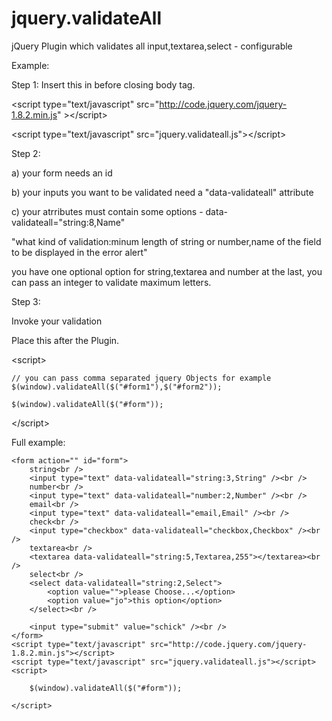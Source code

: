 jquery.validateAll
==================

jQuery Plugin which validates all input,textarea,select - configurable


Example:

Step 1:
Insert this in before closing body tag.

&lt;script type="text/javascript" src="http://code.jquery.com/jquery-1.8.2.min.js" &gt;&lt;/script&gt;

&lt;script type="text/javascript" src="jquery.validateall.js"&gt;&lt;/script&gt;


Step 2:

a) your form needs an id

b) your inputs you want to be validated need a "data-validateall" attribute

c) your atrributes must contain some options - data-validateall="string:8,Name"

"what kind of validation:minum length of string or number,name of the field to be displayed in the error alert"

you have one optional option for string,textarea and number at the last, you can pass an integer to validate maximum letters.


Step 3:

Invoke your validation

Place this after the Plugin.

&lt;script&gt;

	// you can pass comma separated jquery Objects for example $(window).validateAll($("#form1"),$("#form2"));

	$(window).validateAll($("#form"));		

&lt;/script&gt;



Full example:

	
	<form action="" id="form">
		string<br />
		<input type="text" data-validateall="string:3,String" /><br />
		number<br />
		<input type="text" data-validateall="number:2,Number" /><br />
		email<br />
		<input type="text" data-validateall="email,Email" /><br />
		check<br />
		<input type="checkbox" data-validateall="checkbox,Checkbox" /><br />
		textarea<br />
		<textarea data-validateall="string:5,Textarea,255"></textarea><br />
		select<br />
		<select data-validateall="string:2,Select">
			<option value="">please Choose...</option>
			<option value="jo">this option</option>
		</select><br />
		
		<input type="submit" value="schick" /><br />
	</form>
	<script type="text/javascript" src="http://code.jquery.com/jquery-1.8.2.min.js"></script>
	<script type="text/javascript" src="jquery.validateall.js"></script>
	<script>

		$(window).validateAll($("#form"));
		
	</script>
